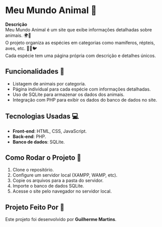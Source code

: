 # Meu Mundo Animal 🐾

**Descrição**  
Meu Mundo Animal é um site que exibe informações detalhadas sobre animais. 🌍🦁  
O projeto organiza as espécies em categorias como mamíferos, répteis, aves, etc. 🐘🦎🐦  
Cada espécie tem uma página própria com descrição e detalhes únicos.

## Funcionalidades 🌟
- Listagem de animais por categoria.
- Página individual para cada espécie com informações detalhadas.
- Uso de SQLite para armazenar os dados dos animais.
- Integração com PHP para exibir os dados do banco de dados no site.

## Tecnologias Usadas 💻
- **Front-end**: HTML, CSS, JavaScript.
- **Back-end**: PHP.
- **Banco de dados**: SQLite.

## Como Rodar o Projeto 🚀
1. Clone o repositório.
2. Configure um servidor local (XAMPP, WAMP, etc).
3. Copie os arquivos para a pasta do servidor.
4. Importe o banco de dados SQLite.
5. Acesse o site pelo navegador no servidor local.

## Projeto Feito Por 🎨
Este projeto foi desenvolvido por **Guilherme Martins**.  
